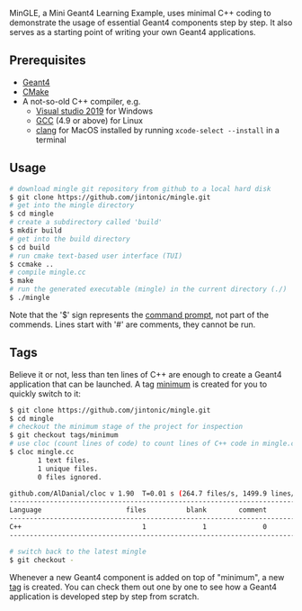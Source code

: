MinGLE, a Mini Geant4 Learning Example, uses minimal C++ coding to demonstrate the usage of essential Geant4 components step by step. It also serves as a starting point of writing your own Geant4 applications.

## Prerequisites
- [Geant4](https://geant4.web.cern.ch/support/download)
- [CMake](https://cmake.org/download/)
- A not-so-old C++ compiler, e.g.
  - [Visual studio 2019](https://visualstudio.microsoft.com/downloads/) for Windows
  - [GCC](https://gcc.gnu.org/) (4.9 or above) for Linux
  - [clang](https://clang.llvm.org/) for MacOS installed by running `xcode-select --install` in a terminal

## Usage

```sh
# download mingle git repository from github to a local hard disk
$ git clone https://github.com/jintonic/mingle.git
# get into the mingle directory
$ cd mingle
# create a subdirectory called 'build'
$ mkdir build
# get into the build directory
$ cd build
# run cmake text-based user interface (TUI)
$ ccmake ..
# compile mingle.cc
$ make
# run the generated executable (mingle) in the current directory (./)
$ ./mingle
```

Note that the '$' sign represents the [command prompt](https://en.wikipedia.org/wiki/Command-line_interface#Command_prompt), not part of the commends. Lines start with '#' are comments, they cannot be run.

## Tags

Believe it or not, less than ten lines of C++ are enough to create a Geant4 application that can be launched. A tag [minimum](https://github.com/jintonic/mingle/releases/tag/minimum) is created for you to quickly switch to it:

```sh
$ git clone https://github.com/jintonic/mingle.git
$ cd mingle
# checkout the minimum stage of the project for inspection
$ git checkout tags/minimum
# use cloc (count lines of code) to count lines of C++ code in mingle.cc
$ cloc mingle.cc
       1 text files.
       1 unique files.
       0 files ignored.

github.com/AlDanial/cloc v 1.90  T=0.01 s (264.7 files/s, 1499.9 lines/s)
-------------------------------------------------------------------------------
Language                     files          blank        comment           code
-------------------------------------------------------------------------------
C++                              1              1              0              6
-------------------------------------------------------------------------------

# switch back to the latest mingle
$ git checkout -
```

Whenever a new Geant4 component is added on top of "minimum", a new [tag](https://github.com/jintonic/mingle/tags) is created. You can check them out one by one to see how a Geant4 application is developed step by step from scratch.
